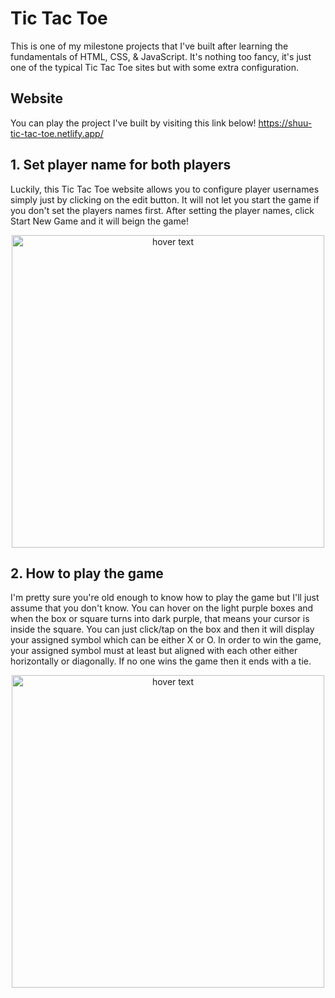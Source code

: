 
# Tic Tac Toe

This is one of my milestone projects that I've built after learning the fundamentals of HTML, CSS, & JavaScript.  It's nothing too fancy, it's just one of the typical Tic Tac Toe sites but with some extra configuration.

## Website

You can play the project I've built by visiting this link below!
https://shuu-tic-tac-toe.netlify.app/


## 1. Set player name for both players 

Luckily, this Tic Tac Toe website allows you to configure player usernames simply just by clicking on the edit button. It will not let you start the game if you don't set the players names first. After setting the player names, click Start New Game and it will beign the game!


<p align="center">
  <img src="https://i.imgur.com/BQFuFbK.png" width="500" title="hover text">
</p>

## 2. How to play the game

I'm pretty sure you're old enough to know how to play the game but I'll just assume that you don't know. You can hover on the light purple boxes and when the box or square turns into dark purple, that means your cursor is inside the square. You can just click/tap on the box and then it will display your assigned symbol which can be either X or O. In order to win the game, your assigned symbol must at least but aligned with each other either horizontally or diagonally. If no one wins the game then it ends with a tie.

<p align="center">
  <img src="https://i.imgur.com/bHkNKQb.png" width="500" title="hover text">
</p>
